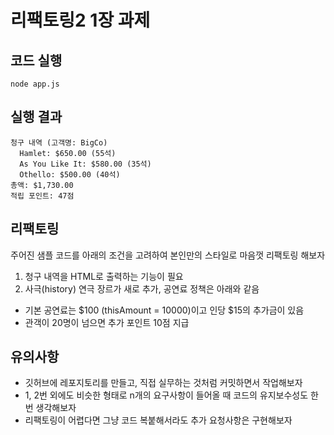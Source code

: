 # 리팩토링2 1장 과제

## 코드 실행

```
node app.js
```

## 실행 결과

```
청구 내역 (고객명: BigCo)
  Hamlet: $650.00 (55석)
  As You Like It: $580.00 (35석)
  Othello: $500.00 (40석)
총액: $1,730.00
적립 포인트: 47점
```

## 리팩토링

주어진 샘플 코드를 아래의 조건을 고려하여 본인만의 스타일로 마음껏 리팩토링 해보자

1. 청구 내역을 HTML로 출력하는 기능이 필요
2. 사극(history) 연극 장르가 새로 추가, 공연료 정책은 아래와 같음
- 기본 공연료는 $100 (thisAmount = 10000)이고 인당 $15의 추가금이 있음
- 관객이 20명이 넘으면 추가 포인트 10점 지급

## 유의사항

- 깃허브에 레포지토리를 만들고, 직접 실무하는 것처럼 커밋하면서 작업해보자
- 1, 2번 외에도 비슷한 형태로 n개의 요구사항이 들어올 때 코드의 유지보수성도 한번 생각해보자
- 리팩토링이 어렵다면 그냥 코드 복붙해서라도 추가 요청사항은 구현해보자